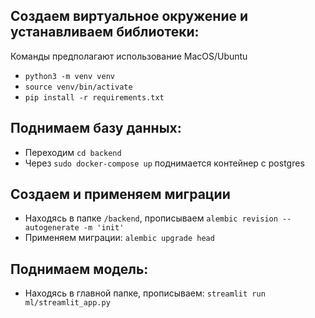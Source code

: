 ## Создаем виртуальное окружение и устанавливаем библиотеки:
Команды предполагают использование MacOS/Ubuntu
* `python3 -m venv venv`
* `source venv/bin/activate`
* `pip install -r requirements.txt`
## Поднимаем базу данных:
* Переходим `cd backend`
* Через `sudo docker-compose up` поднимается контейнер с postgres
## Создаем и применяем миграции
* Находясь в папке `/backend`, прописываем `alembic revision --autogenerate -m 'init'`
* Применяем миграции: `alembic upgrade head`
## Поднимаем модель:
* Находясь в главной папке, прописываем: `streamlit run ml/streamlit_app.py`
